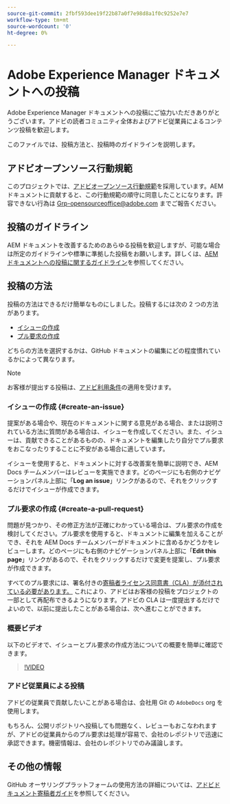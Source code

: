 ```yaml
---
source-git-commit: 2fbf593dee19f22b87a0f7e98d8a1f0c9252e7e7
workflow-type: tm+mt
source-wordcount: '0'
ht-degree: 0%

---
```

# Adobe Experience Manager ドキュメントへの投稿

Adobe Experience Manager ドキュメントへの投稿にご協力いただきありがとうございます。アドビの読者コミュニティ全体およびアドビ従業員によるコンテンツ投稿を歓迎します。

このファイルでは、投稿方法と、投稿時のガイドラインを説明します。

## アドビオープンソース行動規範

このプロジェクトでは、[アドビオープンソース行動規範](code-of-conduct.md)を採用しています。AEM ドキュメントに貢献すると、この行動規範の順守に同意したことになります。許容できない行為は [Grp-opensourceoffice@adobe.com](mailto:Grp-opensourceoffice@adobe.com) までご報告ください。

## 投稿のガイドライン

AEM ドキュメントを改善するためのあらゆる投稿を歓迎しますが、可能な場合は所定のガイドラインや標準に準拠した投稿をお願いします。詳しくは、[AEM ドキュメントへの投稿に関するガイドライン](guidelines.md)を参照してください。

## 投稿の方法

投稿の方法はできるだけ簡単なものにしました。投稿するには次の 2 つの方法があります。

* [イシューの作成](#create-an-issue)
* [プル要求の作成](#create-a-pull-request)

どちらの方法を選択するかは、GitHub ドキュメントの編集にどの程度慣れているかによって異なります。

>[!NOTE]
>
>お客様が提出する投稿は、[アドビ利用条件](https://www.adobe.com/jp/legal/terms.html)の適用を受けます。

### イシューの作成 {#create-an-issue}

提案がある場合や、現在のドキュメントに関する意見がある場合、または説明されている方法に質問がある場合は、イシューを作成してください。また、イシューは、貢献できることがあるものの、ドキュメントを編集したり自分でプル要求をおこなったりすることに不安がある場合に適しています。

イシューを使用すると、ドキュメントに対する改善案を簡単に説明でき、AEM Docs チームメンバーはレビューを実施できます。どのページにも右側のナビゲーションパネル上部に「**Log an issue**」リンクがあるので、それをクリックするだけでイシューが作成できます。

### プル要求の作成 {#create-a-pull-request}

問題が見つかり、その修正方法が正確にわかっている場合は、プル要求の作成を検討してください。プル要求を使用すると、ドキュメントに編集を加えることができ、それを AEM Docs チームメンバーがドキュメントに含めるかどうかをレビューします。どのページにも右側のナビゲーションパネル上部に「**Edit this page**」リンクがあるので、それをクリックするだけで変更を提案し、プル要求が作成できます。

すべてのプル要求には、署名付きの[寄稿者ライセンス同意書（CLA）が添付されている必要があります。](https://opensource.adobe.com/cla.html) これにより、アドビはお客様の投稿をプロジェクトの一部として再配布できるようになります。アドビの CLA は一度提出するだけでよいので、以前に提出したことがある場合は、次へ進むことができます。

### 概要ビデオ

以下のビデオで、イシューとプル要求の作成方法についての概要を簡単に確認できます。

>[!VIDEO](https://video.tv.adobe.com/v/27069)

### アドビ従業員による投稿

アドビの従業員で貢献したいことがある場合は、会社用 Git の `AdobeDocs` org を使用します。

もちろん、公開リポジトリへ投稿しても問題なく、レビューもおこなわれますが、アドビの従業員からのプル要求は処理が容易で、会社のレポジトリで迅速に承認できます。機密情報は、会社のレポジトリでのみ議論します。

## その他の情報

GitHub オーサリングプラットフォームの使用方法の詳細については、[アドビドキュメント寄稿者ガイド](https://experienceleague.adobe.com/docs/contributor/contributor-guide/introduction.html?lang=ja)を参照してください。
